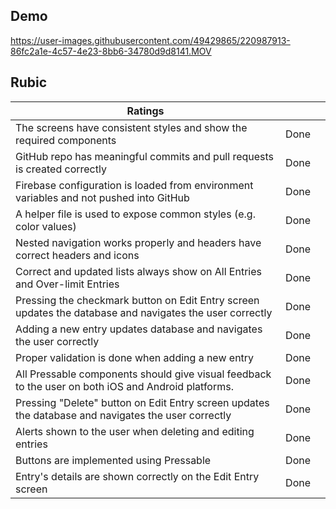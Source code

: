 
## Demo
https://user-images.githubusercontent.com/49429865/220987913-86fc2a1e-4c57-4e23-8bb6-34780d9d8141.MOV

## Rubic
| Ratings                                                      |      |      |
| ------------------------------------------------------------ | ---- | ---- |
| The screens have consistent styles and show the required components | Done |
| GitHub repo has meaningful commits and pull requests is created correctly | Done |
| Firebase configuration is loaded from environment variables and not pushed into GitHub | Done |
| A helper file is used to expose common styles (e.g. color values) | Done |
| Nested navigation works properly and headers have correct headers and icons | Done |
| Correct and updated lists always show on All Entries and Over-limit Entries | Done |
| Pressing the checkmark button on Edit Entry screen updates the database and navigates the user correctly | Done |
| Adding a new entry updates database and navigates the user correctly | Done |
| Proper validation is done when adding a new entry            | Done |
| All Pressable components should give visual feedback to the user on both iOS and Android platforms. | Done |
| Pressing "Delete" button on Edit Entry screen updates the database and navigates the user correctly | Done |
| Alerts shown to the user when deleting and editing entries   | Done |
| Buttons are implemented using Pressable                      | Done |
| Entry's details are shown correctly on the Edit Entry screen | Done |
